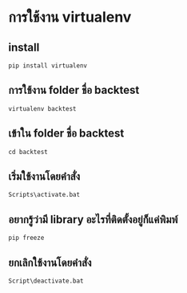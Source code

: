 # การใช้งาน virtualenv

## install 

```
pip install virtualenv
```

## การใช้งาน folder ชื่อ backtest

```
virtualenv backtest
```

## เข้าใน folder ชื่อ backtest

```
cd backtest
```

## เริ่มใช้งานโดยคำสั่ง

```
Scripts\activate.bat
```

## อยากรู้ว่ามี library อะไรที่ติดตั้งอยู่ก็แค่พิมพ์

```
pip freeze
```

## ยกเลิกใช้งานโดยคำสั่ง

```
Script\deactivate.bat
```
